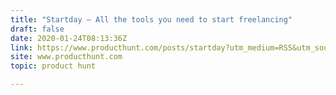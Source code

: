 ```yaml
---
title: "Startday — All the tools you need to start freelancing"
draft: false
date: 2020-01-24T08:13:36Z
link: https://www.producthunt.com/posts/startday?utm_medium=RSS&utm_source=hune
site: www.producthunt.com
topic: product hunt  

---
```

